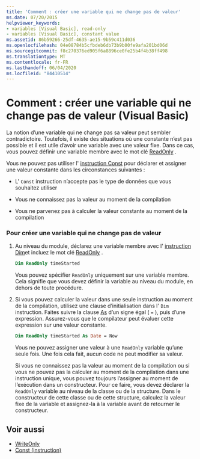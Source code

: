 ```yaml
---
title: 'Comment : créer une variable qui ne change pas de valeur'
ms.date: 07/20/2015
helpviewer_keywords:
- variables [Visual Basic], read-only
- variables [Visual Basic], constant value
ms.assetid: 86b59266-25df-4635-ae15-9b59c411d036
ms.openlocfilehash: 04e08784b5cfbdeb6db73b9b00fe9afa201bd06d
ms.sourcegitcommit: f8c270376ed905f6a8896ce0fe25b4f4b38ff498
ms.translationtype: MT
ms.contentlocale: fr-FR
ms.lasthandoff: 06/04/2020
ms.locfileid: "84410514"
---
```

# <a name="how-to-create-a-variable-that-does-not-change-in-value-visual-basic"></a>Comment : créer une variable qui ne change pas de valeur (Visual Basic)

La notion d’une variable qui ne change pas sa valeur peut sembler contradictoire. Toutefois, il existe des situations où une constante n’est pas possible et il est utile d’avoir une variable avec une valeur fixe. Dans ce cas, vous pouvez définir une variable membre avec le mot clé [ReadOnly](../../../language-reference/modifiers/readonly.md) .

Vous ne pouvez pas utiliser l' [instruction Const](../../../language-reference/statements/const-statement.md) pour déclarer et assigner une valeur constante dans les circonstances suivantes :

- L' `Const` instruction n’accepte pas le type de données que vous souhaitez utiliser

- Vous ne connaissez pas la valeur au moment de la compilation

- Vous ne parvenez pas à calculer la valeur constante au moment de la compilation

### <a name="to-create-a-variable-that-does-not-change-in-value"></a>Pour créer une variable qui ne change pas de valeur

1. Au niveau du module, déclarez une variable membre avec l' [instruction Dim](../../../language-reference/statements/dim-statement.md)et incluez le mot clé [ReadOnly](../../../language-reference/modifiers/readonly.md) .

    ```vb
    Dim ReadOnly timeStarted
    ```

    Vous pouvez spécifier `ReadOnly` uniquement sur une variable membre. Cela signifie que vous devez définir la variable au niveau du module, en dehors de toute procédure.

2. Si vous pouvez calculer la valeur dans une seule instruction au moment de la compilation, utilisez une clause d’initialisation dans l' `Dim` instruction. Faites suivre la clause [As](../../../language-reference/statements/as-clause.md) d’un signe égal ( `=` ), puis d’une expression. Assurez-vous que le compilateur peut évaluer cette expression sur une valeur constante.

    ```vb
    Dim ReadOnly timeStarted As Date = Now
    ```

    Vous ne pouvez assigner une valeur à une `ReadOnly` variable qu’une seule fois. Une fois cela fait, aucun code ne peut modifier sa valeur.

    Si vous ne connaissez pas la valeur au moment de la compilation ou si vous ne pouvez pas la calculer au moment de la compilation dans une instruction unique, vous pouvez toujours l’assigner au moment de l’exécution dans un constructeur. Pour ce faire, vous devez déclarer la `ReadOnly` variable au niveau de la classe ou de la structure. Dans le constructeur de cette classe ou de cette structure, calculez la valeur fixe de la variable et assignez-la à la variable avant de retourner le constructeur.

## <a name="see-also"></a>Voir aussi

- [WriteOnly](../../../language-reference/modifiers/writeonly.md)
- [Const (instruction)](../../../language-reference/statements/const-statement.md)
